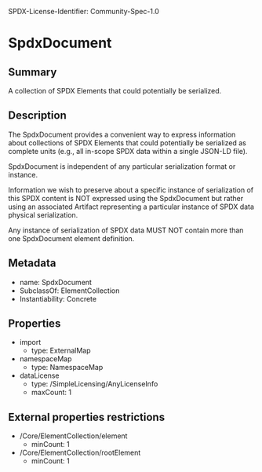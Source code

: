 SPDX-License-Identifier: Community-Spec-1.0

# SpdxDocument

## Summary

A collection of SPDX Elements that could potentially be serialized.

## Description

The SpdxDocument provides a convenient way to express information about
collections of SPDX Elements that could potentially be serialized as complete
units (e.g., all in-scope SPDX data within a single JSON-LD file).

SpdxDocument is independent of any particular serialization format or instance.

Information we wish to preserve about a specific instance of serialization of
this SPDX content is NOT expressed using the SpdxDocument but rather using an
associated Artifact representing a particular instance of SPDX data physical
serialization.

Any instance of serialization of SPDX data MUST NOT contain more than one
SpdxDocument element definition.

## Metadata

- name: SpdxDocument
- SubclassOf: ElementCollection
- Instantiability: Concrete

## Properties

- import
  - type: ExternalMap
- namespaceMap
  - type: NamespaceMap
- dataLicense
  - type: /SimpleLicensing/AnyLicenseInfo
  - maxCount: 1

## External properties restrictions

- /Core/ElementCollection/element
  - minCount: 1
- /Core/ElementCollection/rootElement
  - minCount: 1

